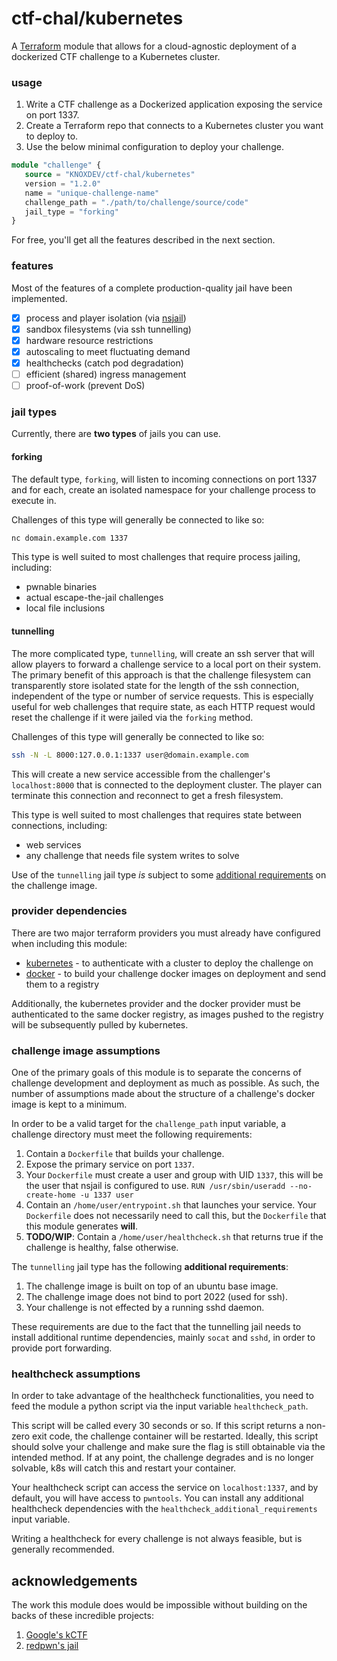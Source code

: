 # ctf-chal/kubernetes

A [Terraform](https://registry.terraform.io/) module that allows
for a cloud-agnostic deployment of a dockerized CTF challenge
to a Kubernetes cluster.

### usage

1. Write a CTF challenge as a Dockerized application exposing the service on port 1337.
2. Create a Terraform repo that connects to a Kubernetes cluster you want to deploy to.
3. Use the below minimal configuration to deploy your challenge.

```terraform
module "challenge" {
   source = "KNOXDEV/ctf-chal/kubernetes"
   version = "1.2.0"
   name = "unique-challenge-name"
   challenge_path = "./path/to/challenge/source/code"
   jail_type = "forking"
}
```

For free, you'll get all the features described in the next section.

### features

Most of the features of a complete production-quality jail have been implemented.

- [x] process and player isolation (via [nsjail](https://github.com/google/nsjail))
- [x] sandbox filesystems (via ssh tunnelling)
- [x] hardware resource restrictions
- [x] autoscaling to meet fluctuating demand
- [x] healthchecks (catch pod degradation)
- [ ] efficient (shared) ingress management
- [ ] proof-of-work (prevent DoS)

### jail types

Currently, there are **two types** of jails you can use.

#### forking

The default type, `forking`, will listen to incoming connections on port 1337 and for each,
create an isolated namespace for your challenge process to execute in.

Challenges of this type will generally be connected to like so:
```bash
nc domain.example.com 1337
```

This type is well suited to most challenges that require process jailing, including:
* pwnable binaries
* actual escape-the-jail challenges
* local file inclusions

#### tunnelling

The more complicated type, `tunnelling`, will create an ssh server that will allow
players to forward a challenge service to a local port on their system. 
The primary benefit of this approach is that the challenge filesystem can transparently
store isolated state for the length of the ssh connection, independent of the type or number
of service requests. This is especially useful for web challenges that require state,
as each HTTP request would reset the challenge if it were jailed via the `forking` method.


Challenges of this type will generally be connected to like so:
```bash
ssh -N -L 8000:127.0.0.1:1337 user@domain.example.com
```

This will create a new service accessible from the challenger's `localhost:8000`
that is connected to the deployment cluster. The player can terminate this connection
and reconnect to get a fresh filesystem.

This type is well suited to most challenges that requires state between connections, including:
* web services
* any challenge that needs file system writes to solve

Use of the `tunnelling` jail type *is* subject to some
[additional requirements](#challenge-image-assumptions) on the challenge image.


### provider dependencies

There are two major terraform providers you must already have configured when including this module:

* [kubernetes](https://registry.terraform.io/providers/hashicorp/kubernetes/latest/docs) -
to authenticate with a cluster to deploy the challenge on
* [docker](https://registry.terraform.io/providers/kreuzwerker/docker/latest/docs) -
to build your challenge docker images on deployment and send them to a registry

Additionally, the kubernetes provider and the docker provider
must be authenticated to the same docker registry, as images pushed to the registry
will be subsequently pulled by kubernetes.

### challenge image assumptions

One of the primary goals of this module is to separate the concerns of 
challenge development and deployment as much as possible. As such,
the number of assumptions made about the structure of a challenge's docker image
is kept to a minimum.

In order to be a valid target for the `challenge_path` input variable, a
challenge directory must meet the following requirements:

1. Contain a `Dockerfile` that builds your challenge.
2. Expose the primary service on port `1337`.
3. Your `Dockerfile` must create a user and group with UID `1337`, this will be the user that 
   nsjail is configured to use. `RUN /usr/sbin/useradd --no-create-home -u 1337 user`
4. Contain an `/home/user/entrypoint.sh` that launches your service. 
   Your `Dockerfile` does not necessarily need to call this, 
   but the `Dockerfile` that this module generates **will**.
5. **TODO/WIP**: Contain a `/home/user/healthcheck.sh` that returns true if the challenge is healthy,
   false otherwise.

The `tunnelling` jail type has the following **additional requirements**:

1. The challenge image is built on top of an ubuntu base image.
2. The challenge image does not bind to port 2022 (used for ssh).
3. Your challenge is not effected by a running sshd daemon.

These requirements are due to the fact that the tunnelling jail
needs to install additional runtime dependencies, mainly `socat` and `sshd`,
in order to provide port forwarding.

### healthcheck assumptions

In order to take advantage of the healthcheck functionalities,
you need to feed the module a python script via the
input variable `healthcheck_path`.

This script will be called every 30 seconds or so.
If this script returns a non-zero exit code,
the challenge container will be restarted. 
Ideally, this script should solve your challenge and make
sure the flag is still obtainable via the intended method.
If at any point, the challenge degrades and is no longer solvable,
k8s will catch this and restart your container.

Your healthcheck script can access the service on `localhost:1337`,
and by default, you will have access to `pwntools`.
You can install any additional healthcheck dependencies with the
`healthcheck_additional_requirements` input variable.

Writing a healthcheck for every challenge is not always feasible,
but is generally recommended.


## acknowledgements

The work this module does would be impossible without building on the backs of these
incredible projects:

1. [Google's kCTF](https://github.com/google/kctf)
2. [redpwn's jail](https://github.com/redpwn/jail)